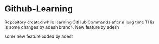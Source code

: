 # Github-Learning
Repository created while learning GitHub Commands after a long time
THis is some changes by adesh branch. New feature by adesh


some new feature added by adesh